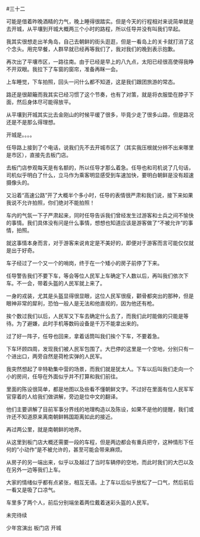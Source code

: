 #三十二

可能是借着昨晚酒精的力气，晚上睡得很踏实。但是今天的行程相对来说简单就是去开城，从平壤到开城大概两三个小时的路程，所以任导并没有叫我们早起。

我其实很想走出羊角岛，自己去朝鲜的街头逛逛，但是一看岛上的关卡就打消了这个念头。用完早餐，人群早就已经再等我们了，我对我们的晚到表示抱歉。

再次出了平壤市区，一路往南。由于已经是早上的八九点，太阳已经很高使得我睁不开双眼。我拉下了车窗的窗帘，准备再眯一会。

上车睡觉，下车拍照，回头一问什么都不知道，这是我们跟团旅游的常态。

路还是很颠簸而我其实已经习惯了这个节奏，也有了对策，就是将衣服垫在脖子下面，然后身体尽可能得放平。

从平壤到开城其实比去金刚山的时候平缓了很多，毕竟少走了很多山路，但是路况还是不是那么得理想。

开城是。。。。

任导路上接到了个电话，说我们先不去开城市区了（其实我压根就分辨不出来哪里是市区），直接先去板门店。

去板门店参观每天是有名额的，所以任导才那么着急。任导也和司机说了几句话，司机似乎明白了什么，立马作为乘客明显感受到车速加快，要明白朝鲜是没有超速摄像头的。

又沿着“高速公路”开了大概半个多小时，任导的表情很严肃和我们说，接下来如果我说不允许拍照，你们绝对不能拍照！

车内的气氛一下子严肃起来，同时任导告诉我们曾经发生过游客和士兵之间不愉快的事情。我们具体没有问是什么事情，想想也知道应该是游客做了“不被允许”的事情，拍照。

就这事情本身而言，对于游客来说肯定是不美好的，即便对于游客而言可能仅仅就是出于好奇。

车子经过了一个又一个的哨岗，终于在一个矮小的房子前停了下来。

任导警告我们不要下车，等会等位人民军上车确定下人数以后，再叫我们依次下车。不一会，带着头盔的人民军就上来了。

一身的戎装，尤其是头盔显得很显眼，这位人民军很瘦，颧骨都突出的那种，但是眼神非常的犀利，恐怕一般人是无法和他直视的，因为他还有枪。

挨个数过我们以后，人民军又下车去确定什么去了，而我们此时能做的只能是等待。为了避嫌，此时手机等数码设备是千万不能拿出来的。

过了好一阵子，任导也回来，拿着话筒叫我们挨个下车，不要着急。

下车环顾四周，发现我们被人民军包围了。大巴停的这里是一个空地，分别只有一个进出口，两旁自然是荷枪实弹的人民军。

我突然想起了辛特勒集中营的场景，而我们就是犹太人。下车以后叫我们走向一个小的房间，任导在外面似乎并不打算和我们前往。

里面的陈设很简单，都是地图以及些看不懂朝鲜文字。不过好在里面有位人民军军官穿着的人给我们做讲解，旁边是位中文的翻译。

他们主要讲解了目前军事分界线的地理构造以及陈设，如果不是他的提醒，我们或许还不知道原来离南朝鲜韩国距离如此的接近。

再过两公里，就是南朝鲜的地界。

从这里到板门店大概还需要一段的车程，但是两边都会有重兵把守，这种情形下任何的“小动作”是不被允许的，甚至可能会带来麻烦。

从房子的另一端出来，似乎以及越过了当时车辆停的空地，而此时我们的大巴以及在另外一边等我们上车。

大家的情绪似乎都有点紧张，相互无语。上了车以后似乎放松了一口气，然后前后一看又是吸了口凉气。

车里多了两个人，前后分别端坐着两位戴着迷彩头盔的人民军。

未完待续



 少年宫演出 板门店 开城



